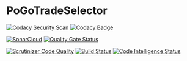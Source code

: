 # PoGoTradeSelector

[![Codacy Security Scan](https://github.com/Un1matr1x/PoGoTradeSelector/actions/workflows/codacy-analysis.yml/badge.svg?branch=main)](https://github.com/Un1matr1x/PoGoTradeSelector/actions/workflows/codacy-analysis.yml) [![Codacy Badge](https://api.codacy.com/project/badge/Grade/6daca1cfbb0842d7ae10b43f0765e09f)](https://app.codacy.com/gh/Un1matr1x/PoGoTradeSelector?utm_source=github.com&utm_medium=referral&utm_content=Un1matr1x/PoGoTradeSelector&utm_campaign=Badge_Grade_Settings)

[![SonarCloud](https://github.com/Un1matr1x/PoGoTradeSelector/actions/workflows/sonarcloud.yml/badge.svg?branch=main)](https://github.com/Un1matr1x/PoGoTradeSelector/actions/workflows/sonarcloud.yml) [![Quality Gate Status](https://sonarcloud.io/api/project_badges/measure?project=Un1matr1x_PoGoTradeSelector&metric=alert_status)](https://sonarcloud.io/dashboard?id=Un1matr1x_PoGoTradeSelector)

[![Scrutinizer Code Quality](https://scrutinizer-ci.com/g/Un1matr1x/PoGoTradeSelector/badges/quality-score.png?b=main)](https://scrutinizer-ci.com/g/Un1matr1x/PoGoTradeSelector/?branch=main) [![Build Status](https://scrutinizer-ci.com/g/Un1matr1x/PoGoTradeSelector/badges/build.png?b=main)](https://scrutinizer-ci.com/g/Un1matr1x/PoGoTradeSelector/build-status/main) [![Code Intelligence Status](https://scrutinizer-ci.com/g/Un1matr1x/PoGoTradeSelector/badges/code-intelligence.svg?b=main)](https://scrutinizer-ci.com/code-intelligence)
